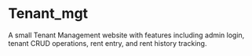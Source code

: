 # Tenant_mgt
A small Tenant Management website with features including admin login, tenant CRUD operations, rent entry, and rent history tracking.
